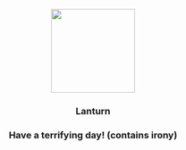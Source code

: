 <p align="center">
    <img src="https://raw.githubusercontent.com/PokeAPI/sprites/master/sprites/pokemon/171.png" width="150" height="150">
</p>
<h3 align="center"> <b>Lanturn</b></h3>
<h3 align="center">Have a terrifying day! (contains irony)</h3>
